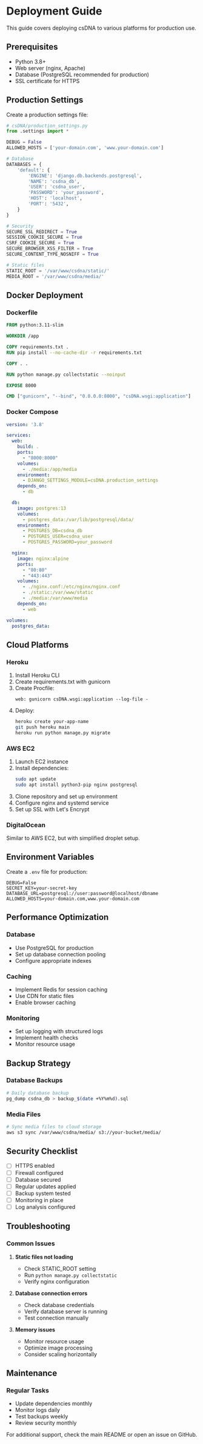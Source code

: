 # Deployment Guide

This guide covers deploying csDNA to various platforms for production use.

## Prerequisites

- Python 3.8+
- Web server (nginx, Apache)
- Database (PostgreSQL recommended for production)
- SSL certificate for HTTPS

## Production Settings

Create a production settings file:

```python
# csDNA/production_settings.py
from .settings import *

DEBUG = False
ALLOWED_HOSTS = ['your-domain.com', 'www.your-domain.com']

# Database
DATABASES = {
    'default': {
        'ENGINE': 'django.db.backends.postgresql',
        'NAME': 'csdna_db',
        'USER': 'csdna_user',
        'PASSWORD': 'your_password',
        'HOST': 'localhost',
        'PORT': '5432',
    }
}

# Security
SECURE_SSL_REDIRECT = True
SESSION_COOKIE_SECURE = True
CSRF_COOKIE_SECURE = True
SECURE_BROWSER_XSS_FILTER = True
SECURE_CONTENT_TYPE_NOSNIFF = True

# Static files
STATIC_ROOT = '/var/www/csdna/static/'
MEDIA_ROOT = '/var/www/csdna/media/'
```

## Docker Deployment

### Dockerfile

```dockerfile
FROM python:3.11-slim

WORKDIR /app

COPY requirements.txt .
RUN pip install --no-cache-dir -r requirements.txt

COPY . .

RUN python manage.py collectstatic --noinput

EXPOSE 8000

CMD ["gunicorn", "--bind", "0.0.0.0:8000", "csDNA.wsgi:application"]
```

### Docker Compose

```yaml
version: '3.8'

services:
  web:
    build: .
    ports:
      - "8000:8000"
    volumes:
      - ./media:/app/media
    environment:
      - DJANGO_SETTINGS_MODULE=csDNA.production_settings
    depends_on:
      - db

  db:
    image: postgres:13
    volumes:
      - postgres_data:/var/lib/postgresql/data/
    environment:
      - POSTGRES_DB=csdna_db
      - POSTGRES_USER=csdna_user
      - POSTGRES_PASSWORD=your_password

  nginx:
    image: nginx:alpine
    ports:
      - "80:80"
      - "443:443"
    volumes:
      - ./nginx.conf:/etc/nginx/nginx.conf
      - ./static:/var/www/static
      - ./media:/var/www/media
    depends_on:
      - web

volumes:
  postgres_data:
```

## Cloud Platforms

### Heroku

1. Install Heroku CLI
2. Create requirements.txt with gunicorn
3. Create Procfile:
   ```
   web: gunicorn csDNA.wsgi:application --log-file -
   ```
4. Deploy:
   ```bash
   heroku create your-app-name
   git push heroku main
   heroku run python manage.py migrate
   ```

### AWS EC2

1. Launch EC2 instance
2. Install dependencies:
   ```bash
   sudo apt update
   sudo apt install python3-pip nginx postgresql
   ```
3. Clone repository and set up environment
4. Configure nginx and systemd service
5. Set up SSL with Let's Encrypt

### DigitalOcean

Similar to AWS EC2, but with simplified droplet setup.

## Environment Variables

Create a `.env` file for production:

```
DEBUG=False
SECRET_KEY=your-secret-key
DATABASE_URL=postgresql://user:password@localhost/dbname
ALLOWED_HOSTS=your-domain.com,www.your-domain.com
```

## Performance Optimization

### Database
- Use PostgreSQL for production
- Set up database connection pooling
- Configure appropriate indexes

### Caching
- Implement Redis for session caching
- Use CDN for static files
- Enable browser caching

### Monitoring
- Set up logging with structured logs
- Implement health checks
- Monitor resource usage

## Backup Strategy

### Database Backups
```bash
# Daily database backup
pg_dump csdna_db > backup_$(date +%Y%m%d).sql
```

### Media Files
```bash
# Sync media files to cloud storage
aws s3 sync /var/www/csdna/media/ s3://your-bucket/media/
```

## Security Checklist

- [ ] HTTPS enabled
- [ ] Firewall configured
- [ ] Database secured
- [ ] Regular updates applied
- [ ] Backup system tested
- [ ] Monitoring in place
- [ ] Log analysis configured

## Troubleshooting

### Common Issues

1. **Static files not loading**
   - Check STATIC_ROOT setting
   - Run `python manage.py collectstatic`
   - Verify nginx configuration

2. **Database connection errors**
   - Check database credentials
   - Verify database server is running
   - Test connection manually

3. **Memory issues**
   - Monitor resource usage
   - Optimize image processing
   - Consider scaling horizontally

## Maintenance

### Regular Tasks
- Update dependencies monthly
- Monitor logs daily
- Test backups weekly
- Review security monthly

For additional support, check the main README or open an issue on GitHub.